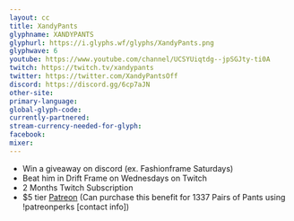 ```yaml
---
layout: cc
title: XandyPants
glyphname: XANDYPANTS
glyphurl: https://i.glyphs.wf/glyphs/XandyPants.png
glyphwave: 6
youtube: https://www.youtube.com/channel/UCSYUiqtdg--jpSGJty-ti0A
twitch: https://twitch.tv/xandypants
twitter: https://twitter.com/XandyPantsOff
discord: https://discord.gg/6cp7aJN
other-site: 
primary-language: 
global-glyph-code: 
currently-partnered: 
stream-currency-needed-for-glyph: 
facebook: 
mixer: 
---
```

* Win a giveaway on discord (ex. Fashionframe Saturdays)
* Beat him in Drift Frame on Wednesdays on Twitch
* 2 Months Twitch Subscription
* $5 tier [Patreon](https://www.patreon.com/xandypants) (Can purchase this benefit for 1337 Pairs of Pants using !patreonperks [contact info])
